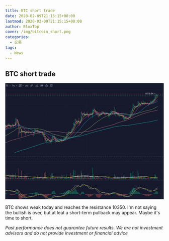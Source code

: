 ```yaml
---
title: BTC short trade
date: 2020-02-09T21:15:15+08:00
lastmod: 2020-02-09T21:15:15+08:00
author: BloxTop
cover: /img/bitcoin_short.png
categories:
  - 交易
tags:
  - News
---
```


## BTC short trade

![BTC-2020-02-09](/img/BTC-2020-02-09.jpg)

BTC shows weak today and reaches the resistance 10350. I'm not saying the bullish is over, but at leat a short-term pullback may appear. Maybe it's time to short.


*Past performance does not guarantee future results. We are not investment advisors and do not provide investment or financial advice*
